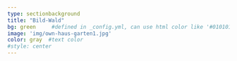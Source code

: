 ```yaml
---
type: sectionbackground
title: "Bild-Wald"
bg: green     #defined in _config.yml, can use html color like '#010101'
image: 'img/own-haus-garten1.jpg'
color: gray  #text color
#style: center
---
```

